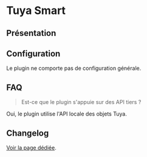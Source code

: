 # Tuya Smart

## Présentation



## Configuration

Le plugin ne comporte pas de configuration générale.

## FAQ

> Est-ce que le plugin s'appuie sur des API tiers ?

Oui, le plugin utilise l'API locale des objets Tuya.


## Changelog

[Voir la page dédiée](changelog.md).
